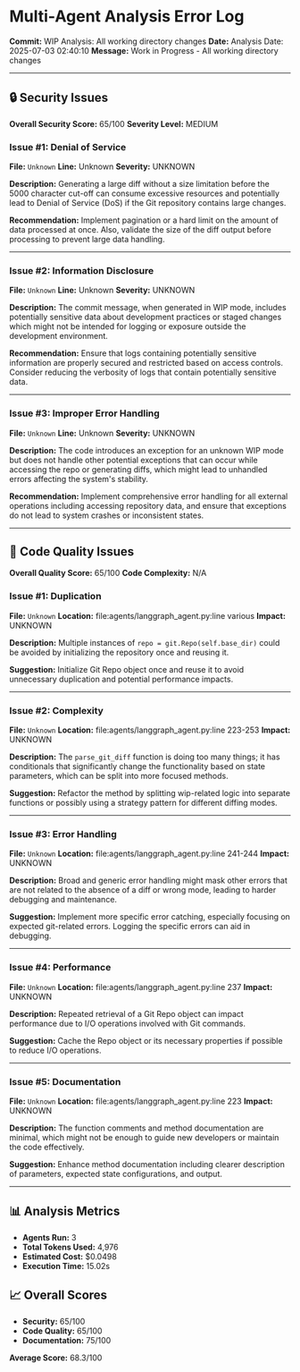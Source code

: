 # Multi-Agent Analysis Error Log

**Commit:** WIP Analysis: All working directory changes
**Date:** Analysis Date: 2025-07-03 02:40:10
**Message:** Work in Progress - All working directory changes

---

## 🔒 Security Issues

**Overall Security Score:** 65/100
**Severity Level:** MEDIUM

### Issue #1: Denial of Service
**File:** `Unknown`
**Line:** Unknown
**Severity:** UNKNOWN

**Description:**
Generating a large diff without a size limitation before the 5000 character cut-off can consume excessive resources and potentially lead to Denial of Service (DoS) if the Git repository contains large changes.

**Recommendation:**
Implement pagination or a hard limit on the amount of data processed at once. Also, validate the size of the diff output before processing to prevent large data handling.

---

### Issue #2: Information Disclosure
**File:** `Unknown`
**Line:** Unknown
**Severity:** UNKNOWN

**Description:**
The commit message, when generated in WIP mode, includes potentially sensitive data about development practices or staged changes which might not be intended for logging or exposure outside the development environment.

**Recommendation:**
Ensure that logs containing potentially sensitive information are properly secured and restricted based on access controls. Consider reducing the verbosity of logs that contain potentially sensitive data.

---

### Issue #3: Improper Error Handling
**File:** `Unknown`
**Line:** Unknown
**Severity:** UNKNOWN

**Description:**
The code introduces an exception for an unknown WIP mode but does not handle other potential exceptions that can occur while accessing the repo or generating diffs, which might lead to unhandled errors affecting the system's stability.

**Recommendation:**
Implement comprehensive error handling for all external operations including accessing repository data, and ensure that exceptions do not lead to system crashes or inconsistent states.

---

## 🎯 Code Quality Issues

**Overall Quality Score:** 65/100
**Code Complexity:** N/A

### Issue #1: Duplication
**File:** `Unknown`
**Location:** file:agents/langgraph_agent.py:line various
**Impact:** UNKNOWN

**Description:**
Multiple instances of `repo = git.Repo(self.base_dir)` could be avoided by initializing the repository once and reusing it.

**Suggestion:**
Initialize Git Repo object once and reuse it to avoid unnecessary duplication and potential performance impacts.

---

### Issue #2: Complexity
**File:** `Unknown`
**Location:** file:agents/langgraph_agent.py:line 223-253
**Impact:** UNKNOWN

**Description:**
The `parse_git_diff` function is doing too many things; it has conditionals that significantly change the functionality based on state parameters, which can be split into more focused methods.

**Suggestion:**
Refactor the method by splitting wip-related logic into separate functions or possibly using a strategy pattern for different diffing modes.

---

### Issue #3: Error Handling
**File:** `Unknown`
**Location:** file:agents/langgraph_agent.py:line 241-244
**Impact:** UNKNOWN

**Description:**
Broad and generic error handling might mask other errors that are not related to the absence of a diff or wrong mode, leading to harder debugging and maintenance.

**Suggestion:**
Implement more specific error catching, especially focusing on expected git-related errors. Logging the specific errors can aid in debugging.

---

### Issue #4: Performance
**File:** `Unknown`
**Location:** file:agents/langgraph_agent.py:line 237
**Impact:** UNKNOWN

**Description:**
Repeated retrieval of a Git Repo object can impact performance due to I/O operations involved with Git commands.

**Suggestion:**
Cache the Repo object or its necessary properties if possible to reduce I/O operations.

---

### Issue #5: Documentation
**File:** `Unknown`
**Location:** file:agents/langgraph_agent.py:line 223
**Impact:** UNKNOWN

**Description:**
The function comments and method documentation are minimal, which might not be enough to guide new developers or maintain the code effectively.

**Suggestion:**
Enhance method documentation including clearer description of parameters, expected state configurations, and output.

---

## 📊 Analysis Metrics

- **Agents Run:** 3
- **Total Tokens Used:** 4,976
- **Estimated Cost:** $0.0498
- **Execution Time:** 15.02s

## 📈 Overall Scores

- **Security:** 65/100
- **Code Quality:** 65/100
- **Documentation:** 75/100

**Average Score:** 68.3/100
